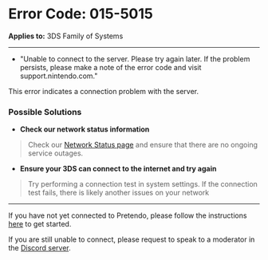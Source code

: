 # Error Code: 015-5015
**Applies to:** 3DS Family of Systems

---

- "Unable to connect to the server. Please try again later. If the problem persists, please make a note of the error code and visit support.nintendo.com."

This error indicates a connection problem with the server.

### Possible Solutions

- **Check our network status information**
> Check our [Network Status page](https://stats.uptimerobot.com/R7E4wiGjJq) and ensure that there are no ongoing service outages.

- **Ensure your 3DS can connect to the internet and try again**
> Try performing a connection test in system settings. If the connection test fails, there is likely another issues on your network


---

If you have not yet connected to Pretendo, please follow the instructions [here](/docs/install) to get started.

If you are still unable to connect, please request to speak to a moderator in the [Discord server](https://discord.gg/pretendo).
